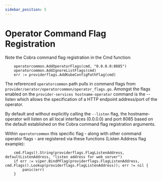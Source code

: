 ```yaml
---
sidebar_position: 5
---
```


# Operator Command Flag Registration

Note the Cobra command flag registration in the Cmd function:

```
	operatorcommon.AddOperatorFlags(cmd, "0.0.0.0:8085")
	operatorcommon.AddIgnoreListFlags(cmd)
	err := providerflags.AddKubeConfigPathFlag(cmd)
```

The referenced `operatorcommon` path pulls in command flags from `provider/oerator/operatorcommon/operator_flags.go`.  Amongst the flags enabled on the `provider-services hostname-operator` command is the --listen which allows the specification of a HTTP endpoint address/port of the operator.

By default and without explicitly calling the `--listen` flag, the hostname-operator will listen on all  local interfaces (0.0.0.0) and port 8085 based on the default established on the Cobra command flag registration arguments.

Within `operatorcommon` this specific flag - along with other command operator flags - are registered via these functions (Listen Address flag example):

```
	cmd.Flags().String(providerflags.FlagListenAddress, defaultListenAddress, "listen address for web server")
	if err := viper.BindPFlag(providerflags.FlagListenAddress, cmd.Flags().Lookup(providerflags.FlagListenAddress)); err != nil {
		panic(err)
	}
```